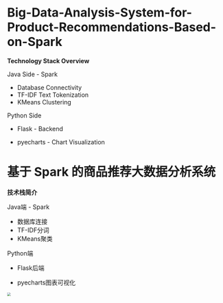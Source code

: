 # Big-Data-Analysis-System-for-Product-Recommendations-Based-on-Spark

**Technology Stack Overview**

Java Side - Spark

- Database Connectivity
- TF-IDF Text Tokenization
- KMeans Clustering

Python Side

- Flask - Backend

- pyecharts - Chart Visualization

  

# 基于 Spark 的商品推荐大数据分析系统

**技术栈简介**

Java端 - Spark

- 数据库连接
- TF-IDF分词
- KMeans聚类

Python端 

-  Flask后端

- pyecharts图表可视化

  

<img src="https://cdn.jsdelivr.net/gh/TaraTang2003/picgo-typora/202309271617993.png" style="zoom:50%;" />
